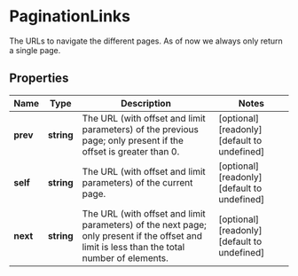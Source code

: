 # PaginationLinks

The URLs to navigate the different pages. As of now we always only return a single page. 
## Properties
| Name | Type | Description | Notes |
| ------------ | ------------- | ------------- | ------------- |
| **prev** | **string** | The URL (with offset and limit parameters) of the previous page; only present if the offset is greater than 0.  | [optional] [readonly] [default to undefined] |
| **self** | **string** | The URL (with offset and limit parameters) of the current page.  | [optional] [readonly] [default to undefined] |
| **next** | **string** | The URL (with offset and limit parameters) of the next page; only present if the offset and limit is less than the total number of elements.  | [optional] [readonly] [default to undefined] |


